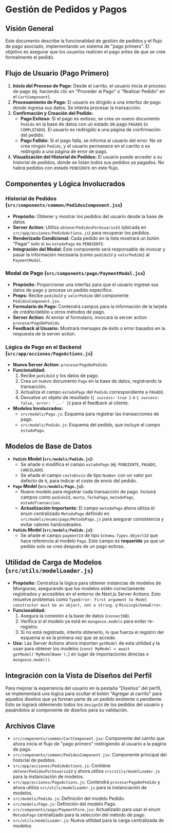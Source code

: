 # Gestión de Pedidos y Pagos

## Visión General

Este documento describe la funcionalidad de gestión de pedidos y el flujo de pago asociado, implementando un sistema de "pago primero". El objetivo es asegurar que los usuarios realicen el pago antes de que se cree formalmente el pedido.

## Flujo de Usuario (Pago Primero)

1.  **Inicio del Proceso de Pago:** Desde el carrito, el usuario inicia el proceso de pago (ej. haciendo clic en "Proceder al Pago" o "Realizar Pedido" en el `CartComponent`).
2.  **Procesamiento de Pago:** El usuario es dirigido a una interfaz de pago donde ingresa sus datos. Se intenta procesar la transacción.
3.  **Confirmación y Creación del Pedido:**
    *   **Pago Exitoso:** Si el pago es exitoso, se crea un nuevo documento `Pedido` en la base de datos con un estado de pago `PAGADO` (o `COMPLETADO`). El usuario es redirigido a una página de confirmación del pedido.
    *   **Pago Fallido:** Si el pago falla, se informa al usuario del error. No se crea ningún `Pedido`, y el usuario permanece en el carrito o es redirigido a una página de error de pago.
4.  **Visualización del Historial de Pedidos:** El usuario puede acceder a su historial de pedidos, donde se listan todos sus pedidos ya pagados. No habrá pedidos con estado `PENDIENTE` en este flujo.

## Componentes y Lógica Involucrados

### Historial de Pedidos (`src/components/common/PedidosComponent.jsx`)

*   **Propósito:** Obtener y mostrar los pedidos del usuario desde la base de datos.
*   **Server Action:** Utiliza `obtenerPedidosPorUsuarioId` (ubicada en `src/app/acciones/PedidoActions.js`) para recuperar los pedidos.
*   **Renderizado Condicional:** Cada pedido en la lista mostrará un botón "Pagar" solo si su `estadoPago` es `PENDIENTE`.
*   **Integración del Modal:** Este componente será responsable de invocar y pasar la información necesaria (como `pedidoId` y `valorPedido`) al `PaymentModal`.

### Modal de Pago (`src/components/pago/PaymentModal.jsx`)

*   **Propósito:** Proporcionar una interfaz para que el usuario ingrese sus datos de pago y procese un pedido específico.
*   **Props:** Recibe `pedidoId` y `valorPedido` del componente `PedidosComponent.jsx`.
*   **Formulario de Pago:** Contendrá campos para la información de la tarjeta de crédito/débito u otros métodos de pago.
*   **Server Action:** Al enviar el formulario, invocará la server action `procesarPagoDePedido`.
*   **Feedback al Usuario:** Mostrará mensajes de éxito o error basados en la respuesta de la server action.

### Lógica de Pago en el Backend (`src/app/acciones/PagoActions.js`)

*   **Nueva Server Action:** `procesarPagoDePedido`.
*   **Funcionalidad:**
    1.  Recibe `pedidoId` y los datos de pago.
    2.  Crea un nuevo documento `Pago` en la base de datos, registrando la transacción.
    3.  Actualiza el campo `estadoPago` del `Pedido` correspondiente a `PAGADO`.
    4.  Devuelve un objeto de resultado (`{ success: true }` o `{ success: false, error: '...' }`) para el feedback al cliente.
*   **Modelos Involucrados:**
    *   `src/models/Pago.js`: Esquema para registrar las transacciones de pago.
    *   `src/models/Pedido.js`: Esquema del pedido, que incluye el campo `estadoPago`.

## Modelos de Base de Datos

*   **`Pedido` Model (`src/models/Pedido.js`):**
    *   Se añade o modifica el campo `estadoPago` (ej: `PENDIENTE`, `PAGADO`, `CANCELADO`).
    *   Se añade el campo `costoEnvio` de tipo `Number` con un valor por defecto de `0`, para indicar el coste de envío del pedido.
*   **`Pago` Model (`src/models/Pago.js`):**
    *   Nuevo modelo para registrar cada transacción de pago. Incluirá campos como `pedidoId`, `monto`, `fechaPago`, `metodoPago`, `estadoTransaccion`.
    *   **Actualización Importante:** El campo `metodoPago` ahora utiliza el enum centralizado `MetodoPago` definido en `src/models/enums/pago/MetodoPago.js` para asegurar consistencia y evitar valores hardcodeados.
*   **`Pedido` Model (`src/models/Pedido.js`):**
    *   Se añade el campo `paymentId` de tipo `Schema.Types.ObjectId` que hace referencia al modelo `Pago`. Este campo es **requerido** ya que un pedido solo se crea después de un pago exitoso.

## Utilidad de Carga de Modelos (`src/utils/modelLoader.js`)

*   **Propósito:** Centraliza la lógica para obtener instancias de modelos de Mongoose, asegurando que los modelos estén correctamente registrados y accesibles en el entorno de Next.js Server Actions. Esto resuelve problemas como `TypeError: First argument to Model constructor must be an object, not a string.` y `MissingSchemaError`.
*   **Funcionalidad:**
    1.  Asegura la conexión a la base de datos (`connectDB`).
    2.  Verifica si el modelo ya está en `mongoose.models` para evitar re-registro.
    3.  Si no está registrado, intenta obtenerlo, lo que fuerza el registro del esquema si es la primera vez que se accede.
*   **Uso:** Las Server Actions ahora importan `getModel` de esta utilidad y la usan para obtener los modelos (`const MyModel = await getModel('MyModelName');`) en lugar de importaciones directas o `mongoose.model()`.

## Integración con la Vista de Diseños del Perfil

Para mejorar la experiencia del usuario en la pestaña "Diseños" del perfil, se implementará una lógica para ocultar el botón "Agregar al carrito" para aquellos diseños que ya forman parte de un pedido existente o pendiente. Esto se logrará obteniendo todos los `designId` de los pedidos del usuario y pasándolos al componente de diseños para su validación.

## Archivos Clave

*   `src/components/common/CartComponent.jsx`: Componente del carrito que ahora inicia el flujo de "pago primero" redirigiendo al usuario a la página de pago.
*   `src/components/common/PedidosComponent.jsx`: Componente principal del historial de pedidos.
*   `src/app/acciones/PedidoActions.js`: Contiene `obtenerPedidosPorUsuarioId` y ahora utiliza `src/utils/modelLoader.js` para la instanciación de modelos.
*   `src/app/acciones/PagoActions.js`: Contendrá `procesarPagoDePedido` y ahora utiliza `src/utils/modelLoader.js` para la instanciación de modelos.
*   `src/models/Pedido.js`: Definición del modelo Pedido.
*   `src/models/Pago.js`: Definición del modelo Pago.
*   `src/components/pago/PaymentForm.jsx`: Actualizado para usar el enum `MetodoPago` centralizado para la selección del método de pago.
*   `src/utils/modelLoader.js`: Nueva utilidad para la carga centralizada de modelos.
